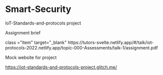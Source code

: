 # Smart-Security
IoT-Standards-and-protocols project


Assignment brief 

<p> class ="item" target="_blank" https://tutors-svelte.netlify.app/#/talk/iot-protocols-2022.netlify.app/topic-000-Assessments/talk-1/assignment.pdf </p>



Mock website for project

https://iot-standards-and-protocols-project.glitch.me/




